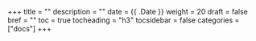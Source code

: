 +++
title = ""
description = ""
date = {{ .Date }}
weight = 20
draft = false
bref = ""
toc = true
tocheading = "h3"
tocsidebar = false
categories = ["docs"]
+++
